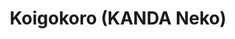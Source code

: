 --- 
title: "Koigokoro (KANDA Neko)"
publishdate: "2019-6-23T16:48:46+02:00"
src: "https://365manga.net/manga/koigokoro-kanda-neko"
image: "https://data.365manga.net/images/thumbnails/15966-koigokoro-kanda-neko.jpg"
description: "Salary man Saki almost makes it home but passes out from fever just as college student Shinomiya passes by. When Saki comes to he realizes he's in a strange apartment and Shinomiya has been taking care of him for the past two days! Not wanting to be indebted, Saki tries to repay him as thanks but Shinomiya's having nothing of it. Luckily, Saki's pretty creative when coming up with a…"
---